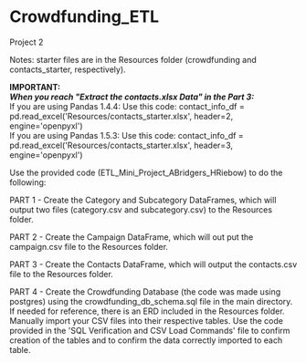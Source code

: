 # Crowdfunding_ETL
Project 2

Notes: starter files are in the Resources folder (crowdfunding and contacts_starter, respectively).

<b>IMPORTANT:</b></br>
<b><i>When you reach "Extract the contacts.xlsx Data" in the Part 3:</br></b></i>
If you are using Pandas 1.4.4: Use this code: contact_info_df = pd.read_excel('Resources/contacts_starter.xlsx', header=2, engine='openpyxl')</br>
If you are using Pandas 1.5.3: Use this code: contact_info_df = pd.read_excel('Resources/contacts_starter.xlsx', header=3, engine='openpyxl')</br>

Use the provided code (ETL_Mini_Project_ABridgers_HRiebow) to do the following:

PART 1 - Create the Category and Subcategory DataFrames, which will output two files (category.csv and subcategory.csv) to the Resources folder.

PART 2 - Create the Campaign DataFrame, which will out put the campaign.csv file to the Resources folder.

PART 3 - Create the Contacts DataFrame, which will output the contacts.csv file to the Resources folder.
    
PART 4 - Create the Crowdfunding Database (the code was made using postgres) using the crowdfunding_db_schema.sql file in the main directory. If needed for reference, there is an ERD included in the Resources folder. Manually import your CSV files into their respective tables. Use the code provided in the 'SQL Verification and CSV Load Commands' file to confirm creation of the tables and to confirm the data correctly imported to each table.
